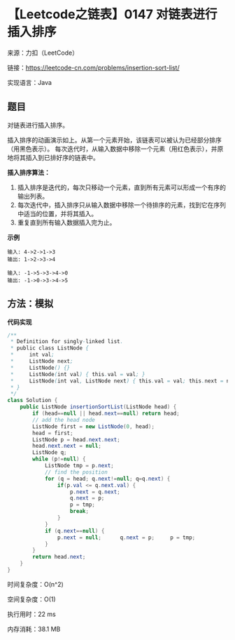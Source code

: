 # 【Leetcode之链表】0147 对链表进行插入排序

来源：力扣（LeetCode）

链接：https://leetcode-cn.com/problems/insertion-sort-list/

实现语言：Java



##  题目

对链表进行插入排序。

插入排序的动画演示如上。从第一个元素开始，该链表可以被认为已经部分排序（用黑色表示）。
每次迭代时，从输入数据中移除一个元素（用红色表示），并原地将其插入到已排好序的链表中。

**插入排序算法：**

1. 插入排序是迭代的，每次只移动一个元素，直到所有元素可以形成一个有序的输出列表。
2. 每次迭代中，插入排序只从输入数据中移除一个待排序的元素，找到它在序列中适当的位置，并将其插入。
3. 重复直到所有输入数据插入完为止。

**示例**

```
输入: 4->2->1->3
输出: 1->2->3->4

输入: -1->5->3->4->0
输出: -1->0->3->4->5
```

## 方法：模拟

**代码实现**

```java
/**
 * Definition for singly-linked list.
 * public class ListNode {
 *     int val;
 *     ListNode next;
 *     ListNode() {}
 *     ListNode(int val) { this.val = val; }
 *     ListNode(int val, ListNode next) { this.val = val; this.next = next; }
 * }
 */
class Solution {
    public ListNode insertionSortList(ListNode head) {
        if (head==null || head.next==null) return head; 
        // add the head node
        ListNode first = new ListNode(0, head);
        head = first;
        ListNode p = head.next.next;
        head.next.next = null;
        ListNode q;
        while (p!=null) {
            ListNode tmp = p.next;
            // find the position
            for (q = head; q.next!=null; q=q.next) {
                if(p.val <= q.next.val) {
                    p.next = q.next;
                    q.next = p;
                    p = tmp;
                    break;
                } 
            }   
            if (q.next==null) {
                p.next = null;      q.next = p;     p = tmp;
            }
        }
        return head.next;
    }
}
```

时间复杂度：O(n^2) 

空间复杂度：O(1)

执行用时：22 ms

内存消耗：38.1 MB

